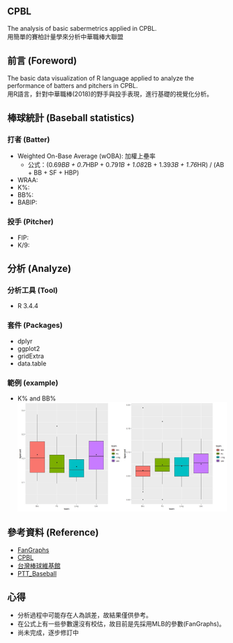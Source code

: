 ## CPBL
The analysis of basic sabermetrics applied in CPBL.     
用簡單的賽柏計量學來分析中華職棒大聯盟     

## 前言 (Foreword)
The basic data visualization of R language applied to analyze the performance of batters and pitchers in CPBL.         
用R語言，針對中華職棒(2018)的野手與投手表現，進行基礎的視覺化分析。     
 
## 棒球統計 (Baseball statistics) 
### 打者 (Batter)  
* Weighted On-Base Average (wOBA): 加權上壘率
  * 公式：(0.69*BB + 0.7*HBP + 0.79*1B + 1.08*2B + 1.39*3B + 1.76*HR) / (AB + BB + SF + HBP)
* WRAA:  
* K%:     
* BB%:      
* BABIP:    
     
### 投手 (Pitcher)
* FIP:   
* K/9:        

## 分析 (Analyze)
### 分析工具 (Tool)
* R 3.4.4   
### 套件 (Packages)  
* dplyr  
* ggplot2    
* gridExtra  
* data.table     

### 範例 (example)  
* K% and BB%     
![image](https://github.com/Guan-Yi/CPBL/blob/master/KB.jpg)    
      
## 參考資料 (Reference)  
* [FanGraphs](https://www.fangraphs.com/library/)    
* [CPBL](http://www.cpbl.com.tw/stats/all.html)   
* [台灣棒球維基館](http://twbsball.dils.tku.edu.tw/wiki/index.php?title=%E9%A6%96%E9%A0%81)    
* [PTT_Baseball](https://www.ptt.cc/bbs/Baseball/M.1508090433.A.834.html)    

## 心得       
* 分析過程中可能存在人為誤差，故結果僅供參考。   
* 在公式上有一些參數還沒有校估，故目前是先採用MLB的參數(FanGraphs)。                           
* 尚未完成，逐步修訂中  
